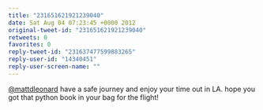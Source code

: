 ```yaml
---
title: "231651621921239040"
date: Sat Aug 04 07:23:45 +0000 2012
original-tweet-id: "231651621921239040"
retweets: 0
favorites: 0
reply-tweet-id: "231637477599883265"
reply-user-id: "14340451"
reply-user-screen-name: ""
---
```

<a href="https://twitter.com/mattdleonard">@mattdleonard</a> have a safe journey and enjoy your time out in LA. hope you got that python book in your bag for the flight!
